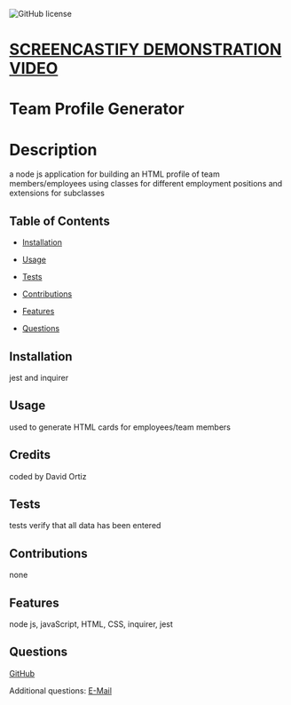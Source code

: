 ![GitHub license](https://img.shields.io/badge/license-MIT-blue.svg)

# [SCREENCASTIFY DEMONSTRATION VIDEO](https://watch.screencastify.com/v/fcyx36D7vncZJWRWlcAM)

# Team Profile Generator

# Description

a node js application for building an HTML profile of team members/employees using classes for different employment positions and extensions for subclasses

## Table of Contents

- [Installation](#installation)

- [Usage](#usage)

- [Tests](#tests)

- [Contributions](#contributions)

- [Features](#features)

- [Questions](#questions)

## Installation

jest and inquirer

## Usage

used to generate HTML cards for employees/team members

## Credits

coded by David Ortiz

## Tests

tests verify that all data has been entered

## Contributions

none

## Features

node js, javaScript, HTML, CSS, inquirer, jest

## Questions

[GitHub](https://github.com/mariachiMES)

Additional questions: [E-Mail](mailto:davidjortizmusic@gmail.com)
